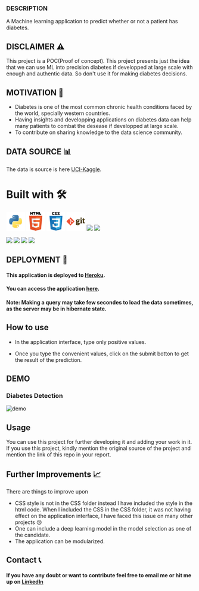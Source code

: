 ### DESCRIPTION
   A Machine learning application to predict whether or not a patient has diabetes.
   
## DISCLAIMER ⚠️
This project is a POC(Proof of concept). This project presents just the idea that we can use ML into precision diabetes if developped at large scale with enough and authentic data. So don't use it for making diabetes decisions. 


## MOTIVATION 💪
- Diabetes is one of the most common chronic health conditions faced by the world, specially western countries. 
- Having insights and developping applications on diabetes data can help many patients to combat the desease if developped at large scale.   
- To contribute on sharing knowledge to the data science community. 
  

## DATA SOURCE 📊
The data is source is here [UCI-Kaggle](https://www.kaggle.com/uciml/pima-indians-diabetes-database).
# Built with 🛠️
<code><img height="50" src="https://raw.githubusercontent.com/github/explore/80688e429a7d4ef2fca1e82350fe8e3517d3494d/topics/python/python.png"></code>
<code><img height="50" src="https://raw.githubusercontent.com/github/explore/80688e429a7d4ef2fca1e82350fe8e3517d3494d/topics/html/html.png"></code>
<code><img height="50" src="https://raw.githubusercontent.com/github/explore/80688e429a7d4ef2fca1e82350fe8e3517d3494d/topics/css/css.png"></code>
<code><img height="50" src="https://raw.githubusercontent.com/github/explore/80688e429a7d4ef2fca1e82350fe8e3517d3494d/topics/git/git.png"></code>
<code><img height="50" src="https://symbols.getvecta.com/stencil_80/56_flask.3a79b5a056.jpg"></code>
<code><img height="50" src="https://cdn.iconscout.com/icon/free/png-256/heroku-225989.png"></code>


<code><img height="30" src="https://raw.githubusercontent.com/numpy/numpy/7e7f4adab814b223f7f917369a72757cd28b10cb/branding/icons/numpylogo.svg"></code>
<code><img height="30" src="https://raw.githubusercontent.com/pandas-dev/pandas/761bceb77d44aa63b71dda43ca46e8fd4b9d7422/web/pandas/static/img/pandas.svg"></code>
<code><img height="30" src="https://matplotlib.org/_static/logo2.svg"></code>
<code><img height="30" src="https://upload.wikimedia.org/wikipedia/commons/thumb/0/05/Scikit_learn_logo_small.svg/1280px-Scikit_learn_logo_small.svg.png"></code>


## DEPLOYMENT 🚀
#### This application is deployed to [Heroku](https://dashboard.heroku.com).
#### You can access the application [here](https://diabeteprediction.herokuapp.com/).
#### Note: Making a query may take few secondes to load the data sometimes, as the server may be in hibernate state.

## How to use
- In the application interface, type only positive values.

- Once you type the convenient values, click on the submit botton to get the result of the prediction.
  
  
## DEMO

   ### Diabetes Detection

![demo](https://media.giphy.com/media/kK1Y0WIc7UzYFDN9p2/giphy.gif)


## Usage
You can use this project for further developing it and adding your work in it. If you use this project, kindly mention the original source of the project and mention the link of this repo in your report.

## Further Improvements 📈
There are things to improve upon

- CSS style is not in the CSS folder instead I have included the style in the html code. When I included the CSS in the CSS folder, it was not having effect on the application interface, I have faced this issue on many other projects :cry:
- One can include a deep learning model in the model selection as one of the candidate.
- The application can be modularized.
## Contact 📞
#### If you have any doubt or want to contribute feel free to email me or hit me up on [LinkedIn](https://www.linkedin.com/in/m-oury-ly-724960a9/)

